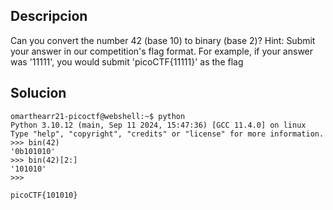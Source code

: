## Descripcion
Can you convert the number 42 (base 10) to binary (base 2)?
Hint:
Submit your answer in our competition's flag format. For example, if your answer was '11111', you would submit 'picoCTF{11111}' as the flag

## Solucion
```
omarthearr21-picoctf@webshell:~$ python
Python 3.10.12 (main, Sep 11 2024, 15:47:36) [GCC 11.4.0] on linux
Type "help", "copyright", "credits" or "license" for more information.
>>> bin(42)
'0b101010'
>>> bin(42)[2:]
'101010'
>>> 
```
`picoCTF{101010}`
